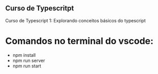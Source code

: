 ## Curso de Typescritpt

Curso de Typescript 1: Explorando conceitos básicos do typescript

# Comandos no terminal do vscode:
- npm install
- npm run server
- npm run start

